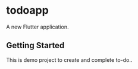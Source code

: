 # todoapp

A new Flutter application.

## Getting Started

This is demo project to create and complete to-do..


